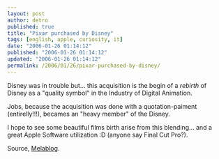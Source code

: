 ```yaml
---
layout: post
author: detro
published: true
title: "Pixar purchased by Disney"
tags: [english, apple, curiosity, it]
date: "2006-01-26 01:14:12"
published: "2006-01-26 01:14:12"
updated: "2006-01-26 01:14:12"
permalink: /2006/01/26/pixar-purchased-by-disney/
---
```


<img align="right" src="http://www.melablog.it/uploads/JobsandIger.jpg" alt="" />
Disney was in trouble but... this acquisition is the begin of a <em>rebirth</em> of Disney as a "quality symbol" in the Industry of Digital Animation.

Jobs, because the acquisition was done with a quotation-paiment (entirelly!!!), becames an "heavy member" of the Disney.

I hope to see some beautiful films birth arise from this blending... and a great Apple Software utilization :D (anyone say Final Cut Pro?).

Source, <a href="http://www.melablog.it/post/1411/ufficiale-disney-compra-pixar-ruoli-importanti-per-jobs">Melablog</a>.
